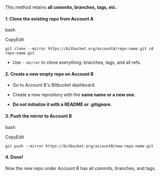 This method retains **all commits, branches, tags, etc.**

#### 1\. **Clone the existing repo from Account A**

bash

CopyEdit

`git clone --mirror https://bitbucket.org/accountA/repo-name.git cd repo-name.git`

- Use `--mirror` to clone everything: branches, tags, and all refs.
    

#### 2\. **Create a new empty repo on Account B**

- Go to Account B's Bitbucket dashboard.
    
- Create a new repository with the **same name or a new one**.
    
- **Do not initialize it with a README or .gitignore.**
    

#### 3\. **Push the mirror to Account B**

bash

CopyEdit

`git push --mirror https://bitbucket.org/accountB/new-repo-name.git`

#### 4\. **Done!**

Now the new repo under Account B has all commits, branches, and tags.
